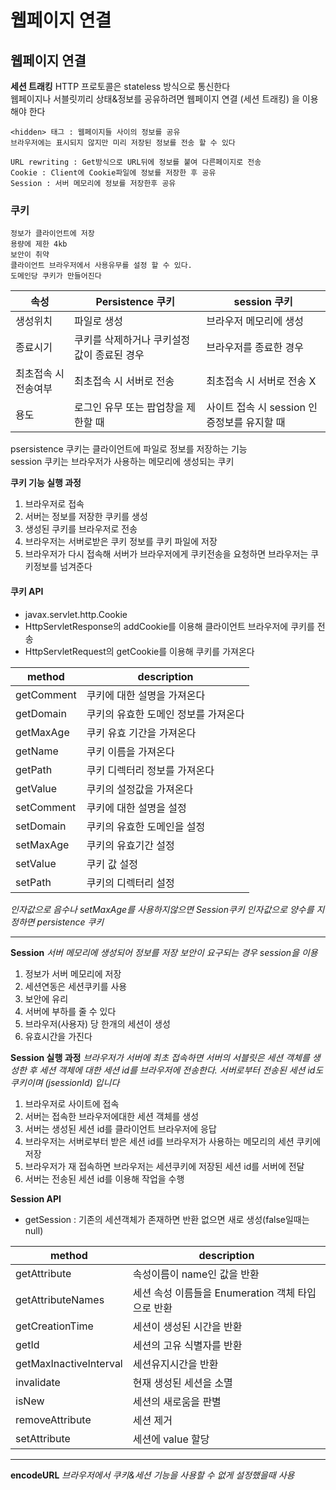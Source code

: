 # 웹페이지 연결

## 웹페이지 연결

**세션 트래킹** HTTP 프로토콜은 stateless 방식으로 통신한다 \
웹페이지나 서블릿끼리 상태&정보를 공유하려면 웹페이지 연결 (세션 트래킹) 을 이용해야 한다

```
<hidden> 태그 : 웹페이지들 사이의 정보를 공유
브라우저에는 표시되지 않지만 미리 저장된 정보를 전송 할 수 있다

URL rewriting : Get방식으로 URL뒤에 정보를 붙여 다른페이지로 전송
Cookie : Client에 Cookie파일에 정보를 저장한 후 공유
Session : 서버 메모리에 정보를 저장한후 공유
```

### 쿠키

```
정보가 클라이언트에 저장
용량에 제한 4kb
보안이 취약
클라이언트 브라우저에서 사용유무를 설정 할 수 있다.
도메인당 쿠키가 만들어진다
```

| 속성          | Persistence 쿠키          | session 쿠키                   |
| ----------- | ----------------------- | ---------------------------- |
| 생성위치        | 파일로 생성                  | 브라우저 메모리에 생성                 |
| 종료시기        | 쿠키를 삭제하거나 쿠키설정값이 종료된 경우 | 브라우저를 종료한 경우                 |
| 최초접속 시 전송여부 | 최초접속 시 서버로 전송           | 최초접속 시 서버로 전송 X              |
| 용도          | 로그인 유무 또는 팝업창을 제한할 때    | 사이트 접속 시 session 인증정보를 유지할 때 |

psersistence 쿠키는 클라이언트에 파일로 정보를 저장하는 기능\
session 쿠키는 브라우저가 사용하는 메모리에 생성되는 쿠키&#x20;

**쿠키 기능 실행 과정**

1. 브라우저로 접속
2. 서버는 정보를 저장한 쿠키를 생성
3. 생성된 쿠키를 브라우저로 전송
4. 브라우저는 서버로받은 쿠키 정보를 쿠키 파일에 저장
5. 브라우저가 다시 접속해 서버가 브라우저에게 쿠키전송을 요청하면 브라우저는 쿠키정보를 넘겨준다

#### **쿠키 API**

* javax.servlet.http.Cookie
* HttpServletResponse의 addCookie를 이용해 클라이언트 브라우저에 쿠키를 전송
* HttpServletRequest의 getCookie를 이용해 쿠키를 가져온다

| method     | description          |
| ---------- | -------------------- |
| getComment | 쿠키에 대한 설명을 가져온다      |
| getDomain  | 쿠키의 유효한 도메인 정보를 가져온다 |
| getMaxAge  | 쿠키 유효 기간을 가져온다       |
| getName    | 쿠키 이름을 가져온다          |
| getPath    | 쿠키 디렉터리 정보를 가져온다     |
| getValue   | 쿠키의 설정값을 가져온다        |
| setComment | 쿠키에 대한 설명을 설정        |
| setDomain  | 쿠키의 유효한 도메인을 설정      |
| setMaxAge  | 쿠키의 유효기간 설정          |
| setValue   | 쿠키 값 설정              |
| setPath    | 쿠키의 디렉터리 설정          |

_인자값으로 음수나 setMaxAge를 사용하지않으면 Session쿠키 인자값으로 양수를 지정하면 persistence 쿠키_

***

**Session** _서버 메모리에 생성되어 정보를 저장_ _보안이 요구되는 경우 session을 이용_

1. 정보가 서버 메모리에 저장
2. 세션연동은 세션쿠키를 사용
3. 보안에 유리
4. 서버에 부하를 줄 수 있다
5. 브라우저(사용자) 당 한개의 세션이 생성
6. 유효시간을 가진다

**Session 실행 과정** _브라우저가 서버에 최초 접속하면 서버의 서블릿은 세션 객체를 생성한 후 세션 객체에 대한 세션 id를 브라우저에 전송한다. 서버로부터 전송된 세션 id도 쿠키이며 (jsessionId) 입니다_

1. 브라우저로 사이트에 접속
2. 서버는 접속한 브라우저에대한 세션 객체를 생성
3. 서버는 생성된 세션 id를 클라이언트 브라우저에 응답
4. 브라우저는 서버로부터 받은 세션 id를 브라우저가 사용하는 메모리의 세션 쿠키에 저장
5. 브라우저가 재 접속하면 브라우저는 세션쿠키에 저장된 세션 id를 서버에 전달
6. 서버는 전송된 세션 id를 이용해 작업을 수행

**Session API**

* getSession : 기존의 세션객체가 존재하면 반환 없으면 새로 생성(false일때는 null)

| method                 | description                       |
| ---------------------- | --------------------------------- |
| getAttribute           | 속성이름이 name인 값을 반환                 |
| getAttributeNames      | 세션 속성 이름들을 Enumeration 객체 타입으로 반환 |
| getCreationTime        | 세션이 생성된 시간을 반환                    |
| getId                  | 세션의 고유 식별자를 반환                    |
| getMaxInactiveInterval | 세션유지시간을 반환                        |
| invalidate             | 현재 생성된 세션을 소멸                     |
| isNew                  | 세션의 새로움을 판별                       |
| removeAttribute        | 세션 제거                             |
| setAttribute           | 세션에 value 할당                      |

***

**encodeURL** _브라우저에서 쿠키&세션 기능을 사용할 수 없게 설정했을때 사용_
